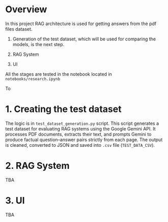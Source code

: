 


# Overview 

In this project RAG architecture is used for getting answers from the pdf files dataset.


1. Generation of the test dataset, which will be used for comparing the models, is the next step.

2. RAG System

3. UI 

All the stages are tested in the notebook located in `notebooks/research.ipynb`

To 

# 1. Creating the test dataset

The logic is in `test_dataset_generation.py` script. This script generates a test dataset for evaluating RAG systems using the Google Gemini API. It processes PDF documents, extracts their text, and prompts Gemini to produce factual question–answer pairs strictly from each page. The output is cleaned, converted to JSON and saved into `.csv` file (`TEST_DATA_CSV`).


# 2. RAG System

TBA

# 3. UI 

TBA